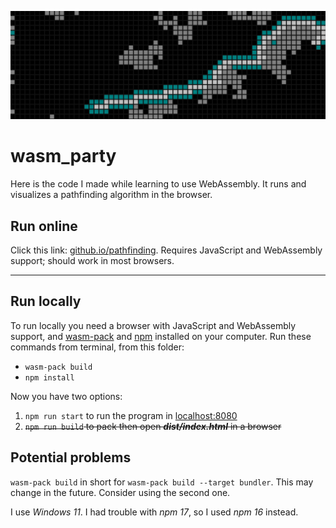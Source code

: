 ![](res/v1.png)
# wasm_party
Here is the code I made while learning to use WebAssembly.
It runs and visualizes a pathfinding algorithm in the browser.

## Run online
Click this link: [github.io/pathfinding](https://askeladd123.github.io/pathfinding/).
Requires JavaScript and WebAssembly support; should work in most browsers.

---

## Run locally
To run locally you need a browser with JavaScript and WebAssembly support, and
[wasm-pack](https://github.com/rustwasm/wasm-pack) and 
[npm](https://docs.npmjs.com/downloading-and-installing-node-js-and-npm) 
installed on your computer.
Run these commands from terminal, from this folder:
* ```wasm-pack build```
* ```npm install```

Now you have two options:
1) ```npm run start``` to run the program in [localhost:8080]()
2) <s>```npm run build``` to pack then open ***dist/index.html*** in a browser</s>

## Potential problems
```wasm-pack build``` in short for ```wasm-pack build --target bundler```.
This may change in the future. Consider using the second one.

I use *Windows 11*. I had trouble with *npm 17*, 
so I used *npm 16* instead.
